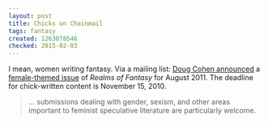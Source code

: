 ```yaml
---
layout: post
title: Chicks on Chainmail
tags: fantasy
created: 1263078546
checked: 2015-02-03
---
```

I mean, women writing fantasy.  Via a mailing list:  [Doug Cohen announced](https://web.archive.org/web/20100112145959/http://douglascohen.livejournal.com/224566.html) a [female-themed issue](http://www.rofmag.com/2010/01/04/announcing-august-2011-women-of-fantasy-themed-issue/) of *Realms of Fantasy* for August 2011.  The deadline for chick-written content is November 15, 2010.

> ... submissions dealing with gender, sexism, and other areas important to feminist speculative literature are particularly welcome.
